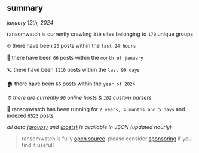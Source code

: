 
## summary
_january 12th, 2024_

ransomwatch is currently crawling `319` sites belonging to `170` unique groups

⏲ there have been `20` posts within the `last 24 hours`

🦈 there have been `66` posts within the `month of january`

🪐 there have been `1110` posts within the `last 90 days`

🏚 there have been `66` posts within the `year of 2024`

_⚙️ there are currently `90` online hosts & `102` custom parsers._

🦕 ransomwatch has been running for `2 years, 4 months and 5 days` and indexed `9523` posts

_all data  [(groups)](http://ransomwhat.telemetry.ltd/groups) and [(posts)](http://ransomwhat.telemetry.ltd/posts) is available in JSON (updated hourly)_

> ransomwatch is fully [open source](https://github.com/joshhighet/ransomwatch#ransomwatch--). please consider [sponsoring](https://github.com/sponsors/joshhighet) if you find it useful!
